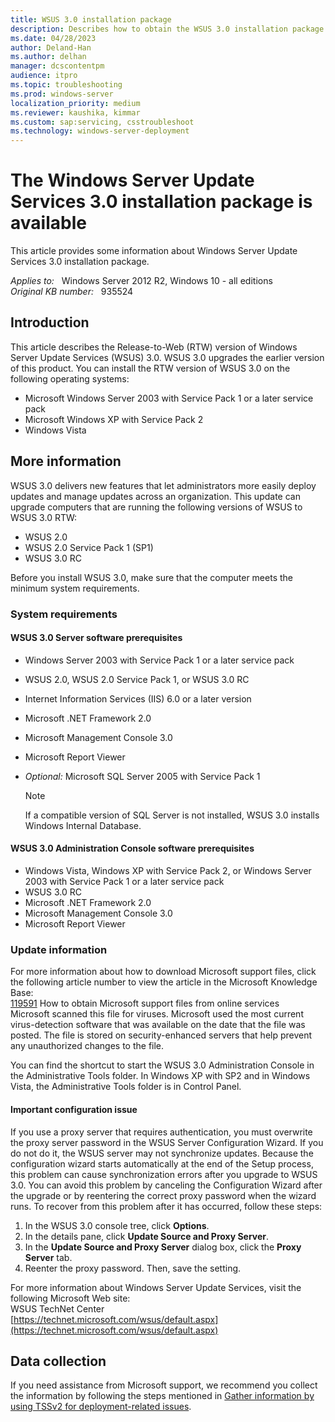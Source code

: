 ```yaml
---
title: WSUS 3.0 installation package
description: Describes how to obtain the WSUS 3.0 installation package.
ms.date: 04/28/2023
author: Deland-Han
ms.author: delhan
manager: dcscontentpm
audience: itpro
ms.topic: troubleshooting
ms.prod: windows-server
localization_priority: medium
ms.reviewer: kaushika, kimmar
ms.custom: sap:servicing, csstroubleshoot
ms.technology: windows-server-deployment
---
```

# The Windows Server Update Services 3.0 installation package is available

This article provides some information about Windows Server Update Services 3.0 installation package.

_Applies to:_ &nbsp; Windows Server 2012 R2, Windows 10 - all editions  
_Original KB number:_ &nbsp; 935524

## Introduction

This article describes the Release-to-Web (RTW) version of Windows Server Update Services (WSUS) 3.0. WSUS 3.0 upgrades the earlier version of this product. You can install the RTW version of WSUS 3.0 on the following operating systems:  

- Microsoft Windows Server 2003 with Service Pack 1 or a later service pack
- Microsoft Windows XP with Service Pack 2
- Windows Vista

## More information

WSUS 3.0 delivers new features that let administrators more easily deploy updates and manage updates across an organization. This update can upgrade computers that are running the following versions of WSUS to WSUS 3.0 RTW:  

- WSUS 2.0
- WSUS 2.0 Service Pack 1 (SP1)
- WSUS 3.0 RC  

Before you install WSUS 3.0, make sure that the computer meets the minimum system requirements.  

### System requirements

#### WSUS 3.0 Server software prerequisites

- Windows Server 2003 with Service Pack 1 or a later service pack
- WSUS 2.0, WSUS 2.0 Service Pack 1, or WSUS 3.0 RC
- Internet Information Services (IIS) 6.0 or a later version
- Microsoft .NET Framework 2.0
- Microsoft Management Console 3.0
- Microsoft Report Viewer
- *Optional:* Microsoft SQL Server 2005 with Service Pack 1

    >[!NOTE]
    >If a compatible version of SQL Server is not installed, WSUS 3.0 installs Windows Internal Database.

#### WSUS 3.0 Administration Console software prerequisites

- Windows Vista, Windows XP with Service Pack 2, or Windows Server 2003 with Service Pack 1 or a later service pack
- WSUS 3.0 RC
- Microsoft .NET Framework 2.0
- Microsoft Management Console 3.0
- Microsoft Report Viewer

### Update information

For more information about how to download Microsoft support files, click the following article number to view the article in the Microsoft Knowledge Base:  
[119591](https://support.microsoft.com/help/119591) How to obtain Microsoft support files from online services  
 Microsoft scanned this file for viruses. Microsoft used the most current virus-detection software that was available on the date that the file was posted. The file is stored on security-enhanced servers that help prevent any unauthorized changes to the file.  

You can find the shortcut to start the WSUS 3.0 Administration Console in the Administrative Tools folder. In Windows XP with SP2 and in Windows Vista, the Administrative Tools folder is in Control Panel.

#### Important configuration issue

If you use a proxy server that requires authentication, you must overwrite the proxy server password in the WSUS Server Configuration Wizard. If you do not do it, the WSUS server may not synchronize updates. Because the configuration wizard starts automatically at the end of the Setup process, this problem can cause synchronization errors after you upgrade to WSUS 3.0. You can avoid this problem by canceling the Configuration Wizard after the upgrade or by reentering the correct proxy password when the wizard runs. To recover from this problem after it has occurred, follow these steps:  

1. In the WSUS 3.0 console tree, click **Options**.
2. In the details pane, click **Update Source and Proxy Server**.
3. In the **Update Source and Proxy Server** dialog box, click the **Proxy Server** tab.
4. Reenter the proxy password. Then, save the setting.  

For more information about Windows Server Update Services, visit the following Microsoft Web site:  
WSUS TechNet Center  
[https://technet.microsoft.com/wsus/default.aspx](https://technet.microsoft.com/wsus/default.aspx)

## Data collection

If you need assistance from Microsoft support, we recommend you collect the information by following the steps mentioned in [Gather information by using TSSv2 for deployment-related issues](../../windows-client/windows-troubleshooters/gather-information-using-tssv2-deployment.md).
